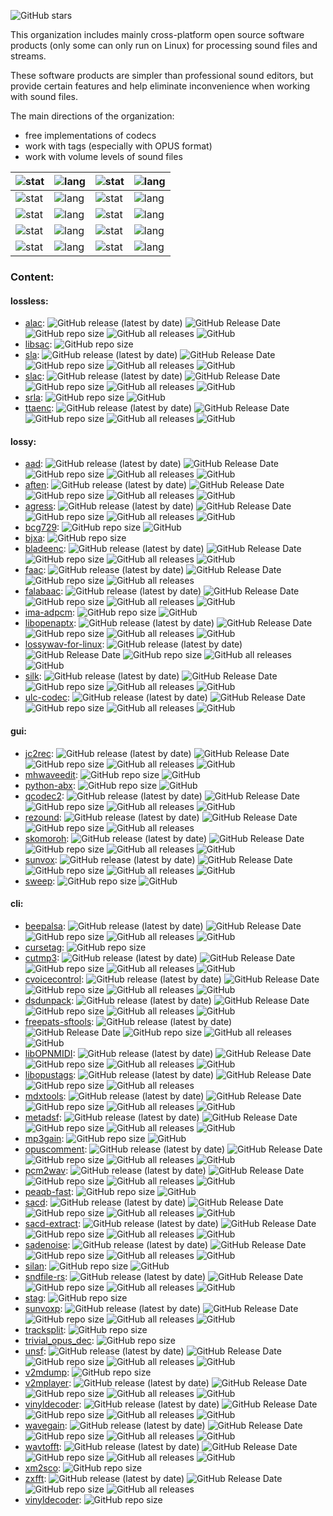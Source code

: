 ![GitHub stars](https://img.shields.io/github/stars/Sound-Linux-More?style=social)

This organization includes mainly cross-platform open source software products (only some can only run on Linux) for processing sound files and streams.

These software products are simpler than professional sound editors, but provide certain features and help eliminate inconvenience when working with sound files.

The main directions of the organization:

* free implementations of codecs
* work with tags (especially with OPUS format)
* work with volume levels of sound files

| ![stat](https://github-readme-stats.vercel.app/api?username=zvezdochiot&title_color=58A6FF&text_color=C9D1D9&bg_color=0D1117&hide_border=true&show_icons=true&icon_color=BDC5CD) | ![lang](https://github-readme-stats.vercel.app/api/top-langs/?username=zvezdochiot&title_color=58A6FF&text_color=C9D1D9&bg_color=0D1117&hide_border=true&langs_count=3) | ![stat](https://github-readme-stats.vercel.app/api?username=jgilje&title_color=58A6FF&text_color=C9D1D9&bg_color=0D1117&hide_border=true&show_icons=true&icon_color=BDC5CD) | ![lang](https://github-readme-stats.vercel.app/api/top-langs/?username=jgilje&title_color=58A6FF&text_color=C9D1D9&bg_color=0D1117&hide_border=true&langs_count=3) |
| --- | --- | --- | --- |
| ![stat](https://github-readme-stats.vercel.app/api?username=drfiemost&title_color=58A6FF&text_color=C9D1D9&bg_color=0D1117&hide_border=true&show_icons=true&icon_color=BDC5CD) | ![lang](https://github-readme-stats.vercel.app/api/top-langs/?username=drfiemost&title_color=58A6FF&text_color=C9D1D9&bg_color=0D1117&hide_border=true&langs_count=3) | ![stat](https://github-readme-stats.vercel.app/api?username=Greedysky&title_color=58A6FF&text_color=C9D1D9&bg_color=0D1117&hide_border=true&show_icons=true&icon_color=BDC5CD) | ![lang](https://github-readme-stats.vercel.app/api/top-langs/?username=Greedysky&title_color=58A6FF&text_color=C9D1D9&bg_color=0D1117&hide_border=true&langs_count=3) |
| ![stat](https://github-readme-stats.vercel.app/api?username=hcmiya&title_color=58A6FF&text_color=C9D1D9&bg_color=0D1117&hide_border=true&show_icons=true&icon_color=BDC5CD) | ![lang](https://github-readme-stats.vercel.app/api/top-langs/?username=hcmiya&title_color=58A6FF&text_color=C9D1D9&bg_color=0D1117&hide_border=true&langs_count=3) | ![stat](https://github-readme-stats.vercel.app/api?username=lieff&title_color=58A6FF&text_color=C9D1D9&bg_color=0D1117&hide_border=true&show_icons=true&icon_color=BDC5CD) | ![lang](https://github-readme-stats.vercel.app/api/top-langs/?username=lieff&title_color=58A6FF&text_color=C9D1D9&bg_color=0D1117&hide_border=true&langs_count=3) |
| ![stat](https://github-readme-stats.vercel.app/api?username=SokoloffA&title_color=58A6FF&text_color=C9D1D9&bg_color=0D1117&hide_border=true&show_icons=true&icon_color=BDC5CD) | ![lang](https://github-readme-stats.vercel.app/api/top-langs/?username=SokoloffA&title_color=58A6FF&text_color=C9D1D9&bg_color=0D1117&hide_border=true&langs_count=3) | ![stat](https://github-readme-stats.vercel.app/api?username=troosh&title_color=58A6FF&text_color=C9D1D9&bg_color=0D1117&hide_border=true&show_icons=true&icon_color=BDC5CD) | ![lang](https://github-readme-stats.vercel.app/api/top-langs/?username=troosh&title_color=58A6FF&text_color=C9D1D9&bg_color=0D1117&hide_border=true&langs_count=3) |
| ![stat](https://github-readme-stats.vercel.app/api?username=poretsky&title_color=58A6FF&text_color=C9D1D9&bg_color=0D1117&hide_border=true&show_icons=true&icon_color=BDC5CD) | ![lang](https://github-readme-stats.vercel.app/api/top-langs/?username=poretsky&title_color=58A6FF&text_color=C9D1D9&bg_color=0D1117&hide_border=true&langs_count=3) | ![stat](https://github-readme-stats.vercel.app/api?username=plzombie&title_color=58A6FF&text_color=C9D1D9&bg_color=0D1117&hide_border=true&show_icons=true&icon_color=BDC5CD) | ![lang](https://github-readme-stats.vercel.app/api/top-langs/?username=plzombie&title_color=58A6FF&text_color=C9D1D9&bg_color=0D1117&hide_border=true&langs_count=3) |

### Content:

#### lossless:

* [alac](https://github.com/Sound-Linux-More/alac):
![GitHub release (latest by date)](https://img.shields.io/github/v/release/Sound-Linux-More/alac)
![GitHub Release Date](https://img.shields.io/github/release-date/Sound-Linux-More/alac)
![GitHub repo size](https://img.shields.io/github/repo-size/Sound-Linux-More/alac)
![GitHub all releases](https://img.shields.io/github/downloads/Sound-Linux-More/alac/total)
![GitHub](https://img.shields.io/github/license/Sound-Linux-More/alac)
* [libsac](https://github.com/Sound-Linux-More/libsac):
![GitHub repo size](https://img.shields.io/github/repo-size/Sound-Linux-More/libsac)
* [sla](https://github.com/Sound-Linux-More/sla):
![GitHub release (latest by date)](https://img.shields.io/github/v/release/Sound-Linux-More/sla)
![GitHub Release Date](https://img.shields.io/github/release-date/Sound-Linux-More/sla)
![GitHub repo size](https://img.shields.io/github/repo-size/Sound-Linux-More/sla)
![GitHub all releases](https://img.shields.io/github/downloads/Sound-Linux-More/sla/total)
![GitHub](https://img.shields.io/github/license/Sound-Linux-More/sla)
* [slac](https://github.com/Sound-Linux-More/slac):
![GitHub release (latest by date)](https://img.shields.io/github/v/release/Sound-Linux-More/slac)
![GitHub Release Date](https://img.shields.io/github/release-date/Sound-Linux-More/slac)
![GitHub repo size](https://img.shields.io/github/repo-size/Sound-Linux-More/slac)
![GitHub all releases](https://img.shields.io/github/downloads/Sound-Linux-More/slac/total)
![GitHub](https://img.shields.io/github/license/Sound-Linux-More/slac)
* [srla](https://github.com/Sound-Linux-More/srla):
![GitHub repo size](https://img.shields.io/github/repo-size/Sound-Linux-More/srla)
![GitHub](https://img.shields.io/github/license/Sound-Linux-More/srla)
* [ttaenc](https://github.com/Sound-Linux-More/ttaenc):
![GitHub release (latest by date)](https://img.shields.io/github/v/release/Sound-Linux-More/ttaenc)
![GitHub Release Date](https://img.shields.io/github/release-date/Sound-Linux-More/ttaenc)
![GitHub repo size](https://img.shields.io/github/repo-size/Sound-Linux-More/ttaenc)
![GitHub all releases](https://img.shields.io/github/downloads/Sound-Linux-More/ttaenc/total)
![GitHub](https://img.shields.io/github/license/Sound-Linux-More/ttaenc)

#### lossy:

* [aad](https://github.com/Sound-Linux-More/aad):
![GitHub release (latest by date)](https://img.shields.io/github/v/release/Sound-Linux-More/aad)
![GitHub Release Date](https://img.shields.io/github/release-date/Sound-Linux-More/aad)
![GitHub repo size](https://img.shields.io/github/repo-size/Sound-Linux-More/aad)
![GitHub all releases](https://img.shields.io/github/downloads/Sound-Linux-More/aad/total)
![GitHub](https://img.shields.io/github/license/Sound-Linux-More/aad)
* [aften](https://github.com/Sound-Linux-More/aften):
![GitHub release (latest by date)](https://img.shields.io/github/v/release/Sound-Linux-More/aften)
![GitHub Release Date](https://img.shields.io/github/release-date/Sound-Linux-More/aften)
![GitHub repo size](https://img.shields.io/github/repo-size/Sound-Linux-More/aften)
![GitHub all releases](https://img.shields.io/github/downloads/Sound-Linux-More/aften/total)
![GitHub](https://img.shields.io/github/license/Sound-Linux-More/aften)
* [agress](https://github.com/Sound-Linux-More/agress):
![GitHub release (latest by date)](https://img.shields.io/github/v/release/Sound-Linux-More/agress)
![GitHub Release Date](https://img.shields.io/github/release-date/Sound-Linux-More/agress)
![GitHub repo size](https://img.shields.io/github/repo-size/Sound-Linux-More/agress)
![GitHub all releases](https://img.shields.io/github/downloads/Sound-Linux-More/agress/total)
![GitHub](https://img.shields.io/github/license/Sound-Linux-More/agress)
* [bcg729](https://github.com/Sound-Linux-More/bcg729):
![GitHub repo size](https://img.shields.io/github/repo-size/Sound-Linux-More/bcg729)
![GitHub](https://img.shields.io/github/license/Sound-Linux-More/bcg729)
* [bjxa](https://github.com/Sound-Linux-More/bjxa):
![GitHub repo size](https://img.shields.io/github/repo-size/Sound-Linux-More/bjxa)
* [bladeenc](https://github.com/Sound-Linux-More/bladeenc):
![GitHub release (latest by date)](https://img.shields.io/github/v/release/Sound-Linux-More/bladeenc)
![GitHub Release Date](https://img.shields.io/github/release-date/Sound-Linux-More/bladeenc)
![GitHub repo size](https://img.shields.io/github/repo-size/Sound-Linux-More/bladeenc)
![GitHub all releases](https://img.shields.io/github/downloads/Sound-Linux-More/bladeenc/total)
![GitHub](https://img.shields.io/github/license/Sound-Linux-More/bladeenc)
* [faac](https://github.com/Sound-Linux-More/faac):
![GitHub release (latest by date)](https://img.shields.io/github/v/release/Sound-Linux-More/faac)
![GitHub Release Date](https://img.shields.io/github/release-date/Sound-Linux-More/faac)
![GitHub repo size](https://img.shields.io/github/repo-size/Sound-Linux-More/faac)
![GitHub all releases](https://img.shields.io/github/downloads/Sound-Linux-More/faac/total)
* [falabaac](https://github.com/Sound-Linux-More/falabaac):
![GitHub release (latest by date)](https://img.shields.io/github/v/release/Sound-Linux-More/falabaac)
![GitHub Release Date](https://img.shields.io/github/release-date/Sound-Linux-More/falabaac)
![GitHub repo size](https://img.shields.io/github/repo-size/Sound-Linux-More/falabaac)
![GitHub all releases](https://img.shields.io/github/downloads/Sound-Linux-More/falabaac/total)
![GitHub](https://img.shields.io/github/license/Sound-Linux-More/falabaac)
* [ima-adpcm](https://github.com/Sound-Linux-More/ima-adpcm):
![GitHub repo size](https://img.shields.io/github/repo-size/Sound-Linux-More/ima-adpcm)
![GitHub](https://img.shields.io/github/license/Sound-Linux-More/ima-adpcm)
* [libopenaptx](https://github.com/Sound-Linux-More/libopenaptx):
![GitHub release (latest by date)](https://img.shields.io/github/v/release/Sound-Linux-More/libopenaptx)
![GitHub Release Date](https://img.shields.io/github/release-date/Sound-Linux-More/libopenaptx)
![GitHub repo size](https://img.shields.io/github/repo-size/Sound-Linux-More/libopenaptx)
![GitHub all releases](https://img.shields.io/github/downloads/Sound-Linux-More/libopenaptx/total)
![GitHub](https://img.shields.io/github/license/Sound-Linux-More/libopenaptx)
* [lossywav-for-linux](https://github.com/Sound-Linux-More/lossywav-for-linux):
![GitHub release (latest by date)](https://img.shields.io/github/v/release/Sound-Linux-More/lossywav-for-linux)
![GitHub Release Date](https://img.shields.io/github/release-date/Sound-Linux-More/lossywav-for-linux)
![GitHub repo size](https://img.shields.io/github/repo-size/Sound-Linux-More/lossywav-for-linux)
![GitHub all releases](https://img.shields.io/github/downloads/Sound-Linux-More/lossywav-for-linux/total)
![GitHub](https://img.shields.io/github/license/Sound-Linux-More/lossywav-for-linux)
* [silk](https://github.com/Sound-Linux-More/silk):
![GitHub release (latest by date)](https://img.shields.io/github/v/release/Sound-Linux-More/silk)
![GitHub Release Date](https://img.shields.io/github/release-date/Sound-Linux-More/silk)
![GitHub repo size](https://img.shields.io/github/repo-size/Sound-Linux-More/silk)
![GitHub all releases](https://img.shields.io/github/downloads/Sound-Linux-More/silk/total)
![GitHub](https://img.shields.io/github/license/Sound-Linux-More/silk)
* [ulc-codec](https://github.com/Sound-Linux-More/ulc-codec):
![GitHub release (latest by date)](https://img.shields.io/github/v/release/Sound-Linux-More/ulc-codec)
![GitHub Release Date](https://img.shields.io/github/release-date/Sound-Linux-More/ulc-codec)
![GitHub repo size](https://img.shields.io/github/repo-size/Sound-Linux-More/ulc-codec)
![GitHub all releases](https://img.shields.io/github/downloads/Sound-Linux-More/ulc-codec/total)
![GitHub](https://img.shields.io/github/license/Sound-Linux-More/ulc-codec)

#### gui:

* [jc2rec](https://github.com/Sound-Linux-More/jc2rec):
![GitHub release (latest by date)](https://img.shields.io/github/v/release/Sound-Linux-More/jc2rec)
![GitHub Release Date](https://img.shields.io/github/release-date/Sound-Linux-More/jc2rec)
![GitHub repo size](https://img.shields.io/github/repo-size/Sound-Linux-More/jc2rec)
![GitHub all releases](https://img.shields.io/github/downloads/Sound-Linux-More/jc2rec/total)
![GitHub](https://img.shields.io/github/license/Sound-Linux-More/jc2rec)
* [mhwaveedit](https://github.com/Sound-Linux-More/mhwaveedit):
![GitHub repo size](https://img.shields.io/github/repo-size/Sound-Linux-More/mhwaveedit)
![GitHub](https://img.shields.io/github/license/Sound-Linux-More/mhwaveedit)
* [python-abx](https://github.com/Sound-Linux-More/python-abx):
![GitHub repo size](https://img.shields.io/github/repo-size/Sound-Linux-More/python-abx)
![GitHub](https://img.shields.io/github/license/Sound-Linux-More/python-abx)
* [qcodec2](https://github.com/Sound-Linux-More/qcodec2):
![GitHub release (latest by date)](https://img.shields.io/github/v/release/Sound-Linux-More/qcodec2)
![GitHub Release Date](https://img.shields.io/github/release-date/Sound-Linux-More/qcodec2)
![GitHub repo size](https://img.shields.io/github/repo-size/Sound-Linux-More/qcodec2)
![GitHub all releases](https://img.shields.io/github/downloads/Sound-Linux-More/qcodec2/total)
![GitHub](https://img.shields.io/github/license/Sound-Linux-More/qcodec2)
* [rezound](https://github.com/Sound-Linux-More/rezound):
![GitHub release (latest by date)](https://img.shields.io/github/v/release/Sound-Linux-More/rezound)
![GitHub Release Date](https://img.shields.io/github/release-date/Sound-Linux-More/rezound)
![GitHub repo size](https://img.shields.io/github/repo-size/Sound-Linux-More/rezound)
![GitHub all releases](https://img.shields.io/github/downloads/Sound-Linux-More/rezound/total)
* [skomoroh](https://github.com/Sound-Linux-More/skomoroh):
![GitHub release (latest by date)](https://img.shields.io/github/v/release/Sound-Linux-More/skomoroh)
![GitHub Release Date](https://img.shields.io/github/release-date/Sound-Linux-More/skomoroh)
![GitHub repo size](https://img.shields.io/github/repo-size/Sound-Linux-More/skomoroh)
![GitHub all releases](https://img.shields.io/github/downloads/Sound-Linux-More/skomoroh/total)
![GitHub](https://img.shields.io/github/license/Sound-Linux-More/skomoroh)
* [sunvox](https://github.com/Sound-Linux-More/sunvox):
![GitHub release (latest by date)](https://img.shields.io/github/v/release/Sound-Linux-More/sunvox)
![GitHub Release Date](https://img.shields.io/github/release-date/Sound-Linux-More/sunvox)
![GitHub repo size](https://img.shields.io/github/repo-size/Sound-Linux-More/sunvox)
![GitHub all releases](https://img.shields.io/github/downloads/Sound-Linux-More/sunvox/total)
![GitHub](https://img.shields.io/github/license/Sound-Linux-More/sunvox)
* [sweep](https://github.com/Sound-Linux-More/sweep):
![GitHub repo size](https://img.shields.io/github/repo-size/Sound-Linux-More/sweep)
![GitHub](https://img.shields.io/github/license/Sound-Linux-More/sweep)

#### cli:

* [beepalsa](https://github.com/Sound-Linux-More/beepalsa):
![GitHub release (latest by date)](https://img.shields.io/github/v/release/Sound-Linux-More/beepalsa)
![GitHub Release Date](https://img.shields.io/github/release-date/Sound-Linux-More/beepalsa)
![GitHub repo size](https://img.shields.io/github/repo-size/Sound-Linux-More/beepalsa)
![GitHub all releases](https://img.shields.io/github/downloads/Sound-Linux-More/beepalsa/total)
![GitHub](https://img.shields.io/github/license/Sound-Linux-More/beepalsa)
* [cursetag](https://github.com/Sound-Linux-More/cursetag):
![GitHub repo size](https://img.shields.io/github/repo-size/Sound-Linux-More/cursetag)
* [cutmp3](https://github.com/Sound-Linux-More/cutmp3):
![GitHub release (latest by date)](https://img.shields.io/github/v/release/Sound-Linux-More/cutmp3)
![GitHub Release Date](https://img.shields.io/github/release-date/Sound-Linux-More/cutmp3)
![GitHub repo size](https://img.shields.io/github/repo-size/Sound-Linux-More/cutmp3)
![GitHub all releases](https://img.shields.io/github/downloads/Sound-Linux-More/cutmp3/total)
![GitHub](https://img.shields.io/github/license/Sound-Linux-More/cutmp3)
* [cvoicecontrol](https://github.com/Sound-Linux-More/cvoicecontrol):
![GitHub release (latest by date)](https://img.shields.io/github/v/release/Sound-Linux-More/cvoicecontrol)
![GitHub Release Date](https://img.shields.io/github/release-date/Sound-Linux-More/cvoicecontrol)
![GitHub repo size](https://img.shields.io/github/repo-size/Sound-Linux-More/cvoicecontrol)
![GitHub all releases](https://img.shields.io/github/downloads/Sound-Linux-More/cvoicecontrol/total)
![GitHub](https://img.shields.io/github/license/Sound-Linux-More/cvoicecontrol)
* [dsdunpack](https://github.com/Sound-Linux-More/dsdunpack):
![GitHub release (latest by date)](https://img.shields.io/github/v/release/Sound-Linux-More/dsdunpack)
![GitHub Release Date](https://img.shields.io/github/release-date/Sound-Linux-More/dsdunpack)
![GitHub repo size](https://img.shields.io/github/repo-size/Sound-Linux-More/dsdunpack)
![GitHub all releases](https://img.shields.io/github/downloads/Sound-Linux-More/dsdunpack/total)
![GitHub](https://img.shields.io/github/license/Sound-Linux-More/dsdunpack)
* [freepats-sftools](https://github.com/Sound-Linux-More/freepats-sftools):
![GitHub release (latest by date)](https://img.shields.io/github/v/release/Sound-Linux-More/freepats-sftools)
![GitHub Release Date](https://img.shields.io/github/release-date/Sound-Linux-More/freepats-sftools)
![GitHub repo size](https://img.shields.io/github/repo-size/Sound-Linux-More/freepats-sftools)
![GitHub all releases](https://img.shields.io/github/downloads/Sound-Linux-More/freepats-sftools/total)
![GitHub](https://img.shields.io/github/license/Sound-Linux-More/freepats-sftools)
* [libOPNMIDI](https://github.com/Sound-Linux-More/libOPNMIDI):
![GitHub release (latest by date)](https://img.shields.io/github/v/release/Sound-Linux-More/libOPNMIDI)
![GitHub Release Date](https://img.shields.io/github/release-date/Sound-Linux-More/libOPNMIDI)
![GitHub repo size](https://img.shields.io/github/repo-size/Sound-Linux-More/libOPNMIDI)
![GitHub all releases](https://img.shields.io/github/downloads/Sound-Linux-More/libOPNMIDI/total)
![GitHub](https://img.shields.io/github/license/Sound-Linux-More/libOPNMIDI)
* [libopustags](https://github.com/Sound-Linux-More/libopustags):
![GitHub release (latest by date)](https://img.shields.io/github/v/release/Sound-Linux-More/libopustags)
![GitHub Release Date](https://img.shields.io/github/release-date/Sound-Linux-More/libopustags)
![GitHub repo size](https://img.shields.io/github/repo-size/Sound-Linux-More/libopustags)
![GitHub all releases](https://img.shields.io/github/downloads/Sound-Linux-More/libopustags/total)
* [mdxtools](https://github.com/Sound-Linux-More/mdxtools):
![GitHub release (latest by date)](https://img.shields.io/github/v/release/Sound-Linux-More/mdxtools)
![GitHub Release Date](https://img.shields.io/github/release-date/Sound-Linux-More/mdxtools)
![GitHub repo size](https://img.shields.io/github/repo-size/Sound-Linux-More/mdxtools)
![GitHub all releases](https://img.shields.io/github/downloads/Sound-Linux-More/mdxtools/total)
![GitHub](https://img.shields.io/github/license/Sound-Linux-More/mdxtools)
* [metadsf](https://github.com/Sound-Linux-More/metadsf):
![GitHub release (latest by date)](https://img.shields.io/github/v/release/Sound-Linux-More/metadsf)
![GitHub Release Date](https://img.shields.io/github/release-date/Sound-Linux-More/metadsf)
![GitHub repo size](https://img.shields.io/github/repo-size/Sound-Linux-More/metadsf)
![GitHub all releases](https://img.shields.io/github/downloads/Sound-Linux-More/metadsf/total)
![GitHub](https://img.shields.io/github/license/Sound-Linux-More/metadsf)
* [mp3gain](https://github.com/Sound-Linux-More/mp3gain):
![GitHub repo size](https://img.shields.io/github/repo-size/Sound-Linux-More/mp3gain)
![GitHub](https://img.shields.io/github/license/Sound-Linux-More/mp3gain)
* [opuscomment](https://github.com/Sound-Linux-More/opuscomment):
![GitHub release (latest by date)](https://img.shields.io/github/v/release/Sound-Linux-More/opuscomment)
![GitHub Release Date](https://img.shields.io/github/release-date/Sound-Linux-More/opuscomment)
![GitHub repo size](https://img.shields.io/github/repo-size/Sound-Linux-More/opuscomment)
![GitHub all releases](https://img.shields.io/github/downloads/Sound-Linux-More/opuscomment/total)
![GitHub](https://img.shields.io/github/license/Sound-Linux-More/opuscomment)
* [pcm2wav](https://github.com/Sound-Linux-More/pcm2wav):
![GitHub release (latest by date)](https://img.shields.io/github/v/release/Sound-Linux-More/pcm2wav)
![GitHub Release Date](https://img.shields.io/github/release-date/Sound-Linux-More/pcm2wav)
![GitHub repo size](https://img.shields.io/github/repo-size/Sound-Linux-More/pcm2wav)
![GitHub all releases](https://img.shields.io/github/downloads/Sound-Linux-More/pcm2wav/total)
![GitHub](https://img.shields.io/github/license/Sound-Linux-More/pcm2wav)
* [peaqb-fast](https://github.com/Sound-Linux-More/peaqb-fast):
![GitHub repo size](https://img.shields.io/github/repo-size/Sound-Linux-More/peaqb-fast)
![GitHub](https://img.shields.io/github/license/Sound-Linux-More/peaqb-fast)
* [sacd](https://github.com/Sound-Linux-More/sacd):
![GitHub release (latest by date)](https://img.shields.io/github/v/release/Sound-Linux-More/sacd)
![GitHub Release Date](https://img.shields.io/github/release-date/Sound-Linux-More/sacd)
![GitHub repo size](https://img.shields.io/github/repo-size/Sound-Linux-More/sacd)
![GitHub all releases](https://img.shields.io/github/downloads/Sound-Linux-More/sacd/total)
![GitHub](https://img.shields.io/github/license/Sound-Linux-More/sacd)
* [sacd-extract](https://github.com/Sound-Linux-More/sacd-extract):
![GitHub release (latest by date)](https://img.shields.io/github/v/release/Sound-Linux-More/sacd-extract)
![GitHub Release Date](https://img.shields.io/github/release-date/Sound-Linux-More/sacd-extract)
![GitHub repo size](https://img.shields.io/github/repo-size/Sound-Linux-More/sacd-extract)
![GitHub all releases](https://img.shields.io/github/downloads/Sound-Linux-More/sacd-extract/total)
![GitHub](https://img.shields.io/github/license/Sound-Linux-More/sacd-extract)
* [sadenoise](https://github.com/Sound-Linux-More/sadenoise):
![GitHub release (latest by date)](https://img.shields.io/github/v/release/Sound-Linux-More/sadenoise)
![GitHub Release Date](https://img.shields.io/github/release-date/Sound-Linux-More/sadenoise)
![GitHub repo size](https://img.shields.io/github/repo-size/Sound-Linux-More/sadenoise)
![GitHub all releases](https://img.shields.io/github/downloads/Sound-Linux-More/sadenoise/total)
![GitHub](https://img.shields.io/github/license/Sound-Linux-More/sadenoise)
* [silan](https://github.com/Sound-Linux-More/silan):
![GitHub repo size](https://img.shields.io/github/repo-size/Sound-Linux-More/silan)
![GitHub](https://img.shields.io/github/license/Sound-Linux-More/silan)
* [sndfile-rs](https://github.com/Sound-Linux-More/sndfile-rs):
![GitHub release (latest by date)](https://img.shields.io/github/v/release/Sound-Linux-More/sndfile-rs)
![GitHub Release Date](https://img.shields.io/github/release-date/Sound-Linux-More/sndfile-rs)
![GitHub repo size](https://img.shields.io/github/repo-size/Sound-Linux-More/sndfile-rs)
![GitHub all releases](https://img.shields.io/github/downloads/Sound-Linux-More/sndfile-rs/total)
![GitHub](https://img.shields.io/github/license/Sound-Linux-More/sndfile-rs)
* [stag](https://github.com/Sound-Linux-More/stag):
![GitHub repo size](https://img.shields.io/github/repo-size/Sound-Linux-More/stag)
* [sunvoxp](https://github.com/Sound-Linux-More/sunvoxp):
![GitHub release (latest by date)](https://img.shields.io/github/v/release/Sound-Linux-More/sunvoxp)
![GitHub Release Date](https://img.shields.io/github/release-date/Sound-Linux-More/sunvoxp)
![GitHub repo size](https://img.shields.io/github/repo-size/Sound-Linux-More/sunvoxp)
![GitHub all releases](https://img.shields.io/github/downloads/Sound-Linux-More/sunvoxp/total)
![GitHub](https://img.shields.io/github/license/Sound-Linux-More/sunvoxp)
* [tracksplit](https://github.com/Sound-Linux-More/tracksplit):
![GitHub repo size](https://img.shields.io/github/repo-size/Sound-Linux-More/tracksplit)
* [trivial_opus_dec](https://github.com/Sound-Linux-More/trivial_opus_dec):
![GitHub repo size](https://img.shields.io/github/repo-size/Sound-Linux-More/trivial_opus_dec)
* [unsf](https://github.com/Sound-Linux-More/unsf):
![GitHub release (latest by date)](https://img.shields.io/github/v/release/Sound-Linux-More/unsf)
![GitHub Release Date](https://img.shields.io/github/release-date/Sound-Linux-More/unsf)
![GitHub repo size](https://img.shields.io/github/repo-size/Sound-Linux-More/unsf)
![GitHub all releases](https://img.shields.io/github/downloads/Sound-Linux-More/unsf/total)
![GitHub](https://img.shields.io/github/license/Sound-Linux-More/unsf)
* [v2mdump](https://github.com/Sound-Linux-More/v2mdump):
![GitHub repo size](https://img.shields.io/github/repo-size/Sound-Linux-More/v2mdump)
* [v2mplayer](https://github.com/Sound-Linux-More/v2mplayer):
![GitHub release (latest by date)](https://img.shields.io/github/v/release/Sound-Linux-More/v2mplayer)
![GitHub Release Date](https://img.shields.io/github/release-date/Sound-Linux-More/v2mplayer)
![GitHub repo size](https://img.shields.io/github/repo-size/Sound-Linux-More/v2mplayer)
![GitHub all releases](https://img.shields.io/github/downloads/Sound-Linux-More/v2mplayer/total)
![GitHub](https://img.shields.io/github/license/Sound-Linux-More/v2mplayer)
* [vinyldecoder](https://github.com/Sound-Linux-More/vinyldecoder):
![GitHub release (latest by date)](https://img.shields.io/github/v/release/Sound-Linux-More/vinyldecoder)
![GitHub Release Date](https://img.shields.io/github/release-date/Sound-Linux-More/vinyldecoder)
![GitHub repo size](https://img.shields.io/github/repo-size/Sound-Linux-More/vinyldecoder)
![GitHub all releases](https://img.shields.io/github/downloads/Sound-Linux-More/vinyldecoder/total)
![GitHub](https://img.shields.io/github/license/Sound-Linux-More/vinyldecoder)
* [wavegain](https://github.com/Sound-Linux-More/wavegain):
![GitHub release (latest by date)](https://img.shields.io/github/v/release/Sound-Linux-More/wavegain)
![GitHub Release Date](https://img.shields.io/github/release-date/Sound-Linux-More/wavegain)
![GitHub repo size](https://img.shields.io/github/repo-size/Sound-Linux-More/wavegain)
![GitHub all releases](https://img.shields.io/github/downloads/Sound-Linux-More/wavegain/total)
![GitHub](https://img.shields.io/github/license/Sound-Linux-More/wavegain)
* [wavtofft](https://github.com/Sound-Linux-More/wavtofft):
![GitHub release (latest by date)](https://img.shields.io/github/v/release/Sound-Linux-More/wavtofft)
![GitHub Release Date](https://img.shields.io/github/release-date/Sound-Linux-More/wavtofft)
![GitHub repo size](https://img.shields.io/github/repo-size/Sound-Linux-More/wavtofft)
![GitHub all releases](https://img.shields.io/github/downloads/Sound-Linux-More/wavtofft/total)
![GitHub](https://img.shields.io/github/license/Sound-Linux-More/wavtofft)
* [xm2sco](https://github.com/Sound-Linux-More/xm2sco):
![GitHub repo size](https://img.shields.io/github/repo-size/Sound-Linux-More/xm2sco)
* [zxfft](https://github.com/Sound-Linux-More/zxfft):
![GitHub release (latest by date)](https://img.shields.io/github/v/release/Sound-Linux-More/zxfft)
![GitHub Release Date](https://img.shields.io/github/release-date/Sound-Linux-More/zxfft)
![GitHub repo size](https://img.shields.io/github/repo-size/Sound-Linux-More/zxfft)
![GitHub all releases](https://img.shields.io/github/downloads/Sound-Linux-More/zxfft/total)
* [vinyldecoder](https://github.com/Sound-Linux-More/vinyldecoder):
![GitHub repo size](https://img.shields.io/github/repo-size/Sound-Linux-More/vinyldecoder)
